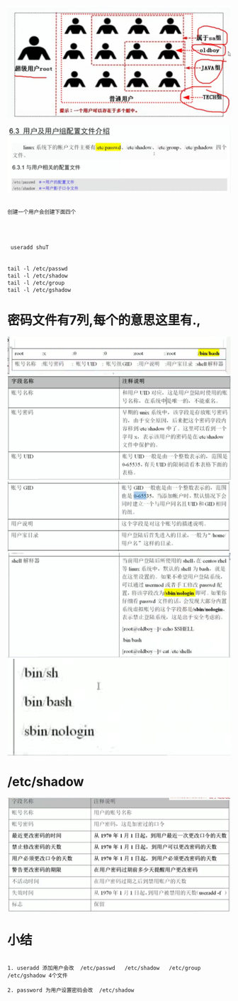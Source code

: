 ![](image3/04group01.png)


![04group02](image3/04group02.png)


```

创建一个用户会创建下面四个




 useradd shuT


tail -l /etc/passwd
tail -l /etc/shadow
tail -l /etc/group
tail -l /etc/gshadow
```



# 密码文件有7列,每个的意思这里有.,

![04group02](image3/04group03.png)
![04group02](image3/04group04.png)
![04group02](image3/04group05.png)
![04group02](image3/04group06.png)
![04group02](image3/04group07.png)



#  /etc/shadow

![04group02](image3/04group08.png)


# 小结


```

1. useradd 添加用户会改  /etc/passwd   /etc/shadow   /etc/group   /etc/gshadow 4个文件

2. password 为用户设置密码会改  /etc/shadow

```
































